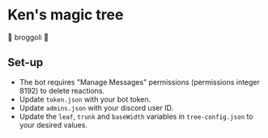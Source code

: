 # Ken's magic tree

🥦 broggoli 🥦

## Set-up

- The bot requires "Manage Messages" permissions (permissions integer 8192) to delete reactions.
- Update `token.json` with your bot token.
- Update `admins.json` with your discord user ID.
- Update the `leaf`, `trunk` and `baseWidth` variables in `tree-config.json` to your desired values.
